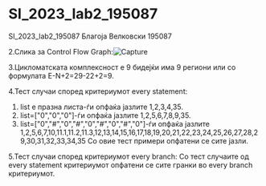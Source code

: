 # SI_2023_lab2_195087
SI_2023_lab2_195087
Благоја Велковски 195087

2.Слика за Control Flow Graph:![Capture](https://github.com/bakomk/SI_2023_lab2_195087/assets/130240676/50ac2fac-93ad-4f6b-acb0-d76330a8e0ff)
 

3.Цикломатската комплексност е 9 бидејќи има 9 региони или со формулата E-N+2=29-22+2=9.

4.Тест случаи според критериумот every statement:
  1. list e празна листа-ѓи опфаќа јазлите 1,2,3,4,35.
  2. list=["0","0","0"]-ѓи опфаќа јазлите 1,2,5,6,7,8,9,35.
  3. list=["0","#","0","#","0","#","0","#","0"]-ѓи опфаќа јазлите 1,2,5,6,7,10,11.1,11.2,11.3,12,13,14,15,16,17,18,19,20,21,22,23,24,25,26,27,28,29,30,31,32,33,34,35
  Со овие тест примери опфатени се сите јазли.
  
5.Тест случаи според критериумот every branch: 
  Со тест случаите од every statement критериумот опфатени се сите гранки во every branch критериумот.
  
  
